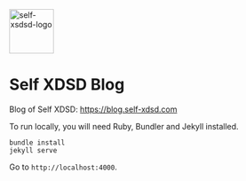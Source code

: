 <img alt="self-xsdsd-logo" src="https://self-xdsd.com/files/self-xdsd.png" width="80" height="80"/>

# Self XDSD Blog

Blog of Self XDSD: https://blog.self-xdsd.com

To run locally, you will need Ruby, Bundler and Jekyll installed.

```shell
bundle install
jekyll serve
```

Go to ``http://localhost:4000``.
